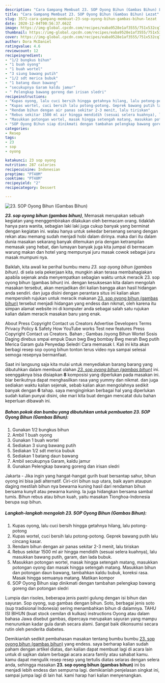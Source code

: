 ```yaml
---
description: "Cara Gampang Membuat 23. SOP Oyong Bihun (Gambas Bihun) Lezat"
title: "Cara Gampang Membuat 23. SOP Oyong Bihun (Gambas Bihun) Lezat"
slug: 3572-cara-gampang-membuat-23-sop-oyong-bihun-gambas-bihun-lezat
date: 2020-12-04T00:56:37.662Z
image: https://img-global.cpcdn.com/recipes/eaba9528e1af3555/751x532cq70/23-sop-oyong-bihun-gambas-bihun-foto-resep-utama.jpg
thumbnail: https://img-global.cpcdn.com/recipes/eaba9528e1af3555/751x532cq70/23-sop-oyong-bihun-gambas-bihun-foto-resep-utama.jpg
cover: https://img-global.cpcdn.com/recipes/eaba9528e1af3555/751x532cq70/23-sop-oyong-bihun-gambas-bihun-foto-resep-utama.jpg
author: Dora McDaniel
ratingvalue: 4.6
reviewcount: 12
recipeingredient:
- "1/2 bungkus bihun"
- "1 buah oyong"
- "1 buah wortel"
- "3 siung bawang putih"
- "1/2 sdt merica bubuk"
- "1 batang daun bawang"
- "secukupnya Garam kaldu jamur"
- " Pelengkap bawang goreng dan irisan sledri"
recipeinstructions:
- "Kupas oyong, lalu cuci bersih hingga getahnya hilang, lalu potong-potong"
- "Kupas wortel, cuci bersih lalu potong-potong. Geprek bawang putih lalu cincang kasar."
- "Rendam bihun dengan air panas sekitar 2-3 menit, lalu tiriskan"
- "Rebus sekitar 1500 ml air hingga mendidih (sesuai selera kuahnya), lalu masukkan bawang putih, garam, dan lada bubuk."
- "Masukkan potongan wortel, masak hingga setengah matang, masukkan potongan oyong dan masak hingga setengah matang. Masukkan bihun dan potongan daun bawang, tambahkan kaldu bubuk, koreksi rasa. Masak hingga semuanya matang. Matikan kompor"
- "SOP Oyong Bihun siap dinikmati dengan tambahan pelengkap bawang goreng dan potongan sledri"
categories:
- Resep
tags:
- 23
- sop
- oyong

katakunci: 23 sop oyong 
nutrition: 287 calories
recipecuisine: Indonesian
preptime: "PT40M"
cooktime: "PT48M"
recipeyield: "2"
recipecategory: Dessert

---
```



![23. SOP Oyong Bihun (Gambas Bihun)](https://img-global.cpcdn.com/recipes/eaba9528e1af3555/751x532cq70/23-sop-oyong-bihun-gambas-bihun-foto-resep-utama.jpg)

<b><i>23. sop oyong bihun (gambas bihun)</i></b>, Memasak merupakan sebuah kegiatan yang menggembirakan dilakukan oleh bermacam orang. tidaklah hanya para wanita, sebagian laki laki juga cukup banyak yang berminat dengan kegiatan ini. walau hanya untuk sekedar bersenang senang dengan rekan atau memang sudah menjadi hobi dalam dirinya. maka dari itu dalam dunia masakan sekarang banyak ditemukan pria dengan ketrampilan memasak yang hebat, dan lumayan banyak juga kita jumpai di bermacam warung makan dan hotel yang mempunyai juru masak cowok sebagai juru masak mumpuni nya.

Baiklah, kita awali ke perihal bumbu menu <i>23. sop oyong bihun (gambas bihun)</i>. di sela sela pekerjaan kita, mungkin akan terasa membahagiakan apabila sejenak anda menyempatkan sebagian waktu untuk meracik 23. sop oyong bihun (gambas bihun) ini. dengan kesuksesan kita dalam mengolah masakan tersebut, akan menjadikan diri kalian bangga akan hasil hidangan anda sendiri. dan juga disini dengan perantara situs ini kalian akan memperoleh rujukan untuk meracik makanan <u>23. sop oyong bihun (gambas bihun)</u> tersebut menjadi hidangan yang endess dan nikmat, oleh karena itu simpan alamat website ini di komputer anda sebagai salah satu rujukan kalian dalam meracik masakan baru yang enak.

About Press Copyright Contact us Creators Advertise Developers Terms Privacy Policy &amp; Safety How YouTube works Test new features Press Copyright Contact us Creators. Bahan ; Gambas /oyong Bihun Wortel Sosis Daging direbus smpai empuk Daun bwg Bwg bombay Bwg merah Bwg putih Merica Garam gula Penyedap Seledri Cara memasak l. Kali ini kita akan berbagi resep sop oyong bihun tonton terus video nya sampai selesai semoga resepnya bermanfaat.


Saat ini langsung saja kita mulai untuk menyediakan barang barang yang dibutuhkan dalam membuat olahan <u><i>23. sop oyong bihun (gambas bihun)</i></u> ini. seenggaknya bisa disiapkan <b>8</b> komposisi yang diperlukan pada masakan ini. biar berikutnya dapat menghasilkan rasa yang yummy dan nikmat. dan juga sediakan waktu kalian sejenak, sebab kalian akan mengolahnya sedikit banyak dengan <b>6</b> tahap. saya menginginkan berbagai hal yang diperlukan sudah kalian punyai disini, oke mari kita buat dengan mencatat dulu bahan keperluan dibawah ini.

<!--inarticleads1-->

##### Bahan pokok dan bumbu yang dibutuhkan untuk pembuatan 23. SOP Oyong Bihun (Gambas Bihun):

1. Gunakan 1/2 bungkus bihun
1. Ambil 1 buah oyong
1. Gunakan 1 buah wortel
1. Sediakan 3 siung bawang putih
1. Sediakan 1/2 sdt merica bubuk
1. Sediakan 1 batang daun bawang
1. Ambil secukupnya Garam, kaldu jamur
1. Gunakan  Pelengkap bawang goreng dan irisan sledri


Jakarta - Jika ingin yang hangat-hangat gurih buat bersantap sahur, bihun oyong ini bisa jadi alternatif. Ciri-ciri bihun sup utara, baik ayam ataupun daging mestilah bihun nya bewarna kuning hasil dari rendaman bihun bersama kunyit atau pewarna kuning. Ia juga hidangkan bersama sambal tumis. Bihun rebus atau bihun kuah, yaitu masakan Tionghoa-Indonesia berupa sup bihun. 

<!--inarticleads2-->

##### Langkah-langkah mengolah 23. SOP Oyong Bihun (Gambas Bihun):

1. Kupas oyong, lalu cuci bersih hingga getahnya hilang, lalu potong-potong
1. Kupas wortel, cuci bersih lalu potong-potong. Geprek bawang putih lalu cincang kasar.
1. Rendam bihun dengan air panas sekitar 2-3 menit, lalu tiriskan
1. Rebus sekitar 1500 ml air hingga mendidih (sesuai selera kuahnya), lalu masukkan bawang putih, garam, dan lada bubuk.
1. Masukkan potongan wortel, masak hingga setengah matang, masukkan potongan oyong dan masak hingga setengah matang. Masukkan bihun dan potongan daun bawang, tambahkan kaldu bubuk, koreksi rasa. Masak hingga semuanya matang. Matikan kompor
1. SOP Oyong Bihun siap dinikmati dengan tambahan pelengkap bawang goreng dan potongan sledri


Lumpia dan risoles, beberapa jenis pastri gulung dengan isi bihun dan sayuran. Sop oyong, sup gambas dengan bihun. Soto, berbagai jenis soto (sup tradisional Indonesia) sering menambahkan bihun di dalamnya. TAHU ISI BIHUN (buat stock cemilan di kulkas) instructions Oyong atau dalam bahasa Jawa disebut gambas, dipercaya merupakan sayuran yang mampu menurunkan kadar gula darah secara alami. Sangat baik dikonsumsi secara rutin oleh penderita diabetes. 

Demikianlah sedikit pembahasan masakan tentang bumbu bumbu <u>23. sop oyong bihun (gambas bihun)</u> yang endess. saya berharap kalian sudah paham dengan artikel diatas, dan kalian dapat membuat lagi di acara lain untuk di sajikan dalam berbagai acara acara family atau sahabat kamu. kamu dapat mengulik resep resep yang tertulis diatas selaras dengan selera anda, sehingga masakan <b>23. sop oyong bihun (gambas bihun)</b> ini bs menjadi lebih endess dan sempurna lagi. demikianlah penjelasan singkat ini, sampai jumpa lagi di lain hal. kami harap hari kalian menyenangkan.
